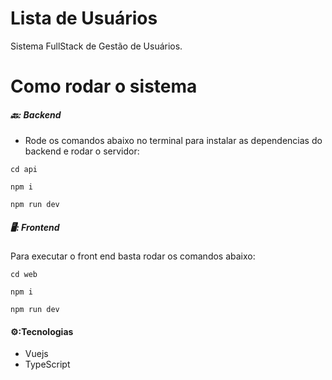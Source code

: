 # Lista de Usuários

Sistema FullStack de Gestão de Usuários.

# Como rodar o sistema

##### 🔙: Backend

- Rode os comandos abaixo no terminal para instalar as dependencias do backend e rodar o servidor:

```shell
cd api
```

```shell
npm i
```

```shell
npm run dev
```

##### 🖥️: Frontend

Para executar o front end basta rodar os comandos abaixo:

```shell
cd web
```

```shell
npm i
```

```shell
npm run dev
```

#### ⚙️:Tecnologias

- Vuejs
- TypeScript
